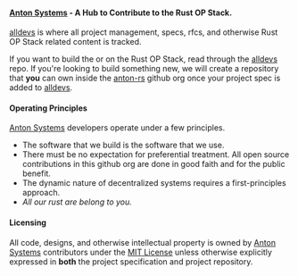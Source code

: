 #### [Anton Systems](https://anton.systems) - A Hub to Contribute to the Rust OP Stack.

[alldevs](https://github.com/anton-rs/alldevs) is where all project management, specs, rfcs, and otherwise Rust OP Stack related content is tracked.

If you want to build the or on the Rust OP Stack, read through the [alldevs](https://github.com/anton-rs/alldevs) repo. If you're looking to build something new, we will create a repository that **you** can own inside the [anton-rs](https://github.com/anton-rs) github org once your project spec is added to [alldevs](https://github.com/anton-rs/alldevs).

#### Operating Principles

[Anton Systems](https://anton.systems) developers operate under a few principles.

- The software that we build is the software that we use.
- There must be no expectation for preferential treatment. All open source contributions in this github org are done in good faith and for the public benefit.
- The dynamic nature of decentralized systems requires a first-principles approach.
- _All our rust are belong to you._

#### Licensing

All code, designs, and otherwise intellectual property is owned by [Anton Systems](https://anton.systems) contributors under
the [MIT License](https://opensource.org/license/mit/) unless otherwise explicitly expressed in **both** the project
specification and project repository.
